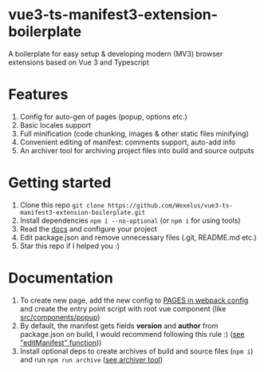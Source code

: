 # vue3-ts-manifest3-extension-boilerplate
A boilerplate for easy setup & developing modern (MV3) browser extensions based on Vue 3 and Typescript
# Features
  1. Config for auto-gen of pages (popup, options etc.)
  1. Basic locales support
  1. Full minification (code chunking, images &  other static files minifying)
  1. Convenient editing of manifest: comments support, auto-add info 
  1. An archiver tool for archiving project files into build and source outputs

# Getting started
 1. Clone this repo ```git clone https://github.com/Wexelus/vue3-ts-manifest3-extension-boilerplate.git```
 1. Install dependencies ```npm i --no-optional``` (or ```npm i``` for using tools)
 1. Read the [docs](#documentation) and configure your project
 1. Edit package.json and remove unnecessary files (.git, README.md etc.)
 1. Star this repo if I helped you :)

# Documentation
  1. To create new page, add the new config to [PAGES in webpack config](webpack.config.js#L20) and create the entry point script with root vue component (like [src/components/popup](src/components/popup))
  2. By default, the manifest gets fields **version** and **author** from package.json on build, I would recommend following this rule :) ([see "editManifest" function](webpack.utils.js#L40)))
  3. Install optional deps to create archives of build and source files (```npm i```) and run ```npm run archive``` ([see archiver tool](tools/archiver.js))